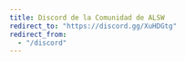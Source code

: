 ```yaml
---
title: Discord de la Comunidad de ALSW
redirect_to: "https://discord.gg/XuHDGtg"
redirect_from:
  - "/discord"
---
```

